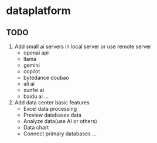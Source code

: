 # dataplatform

## TODO
1. Add small ai servers in local server or use remote server
   * openai api
   * llama
   * gemini
   * copilot
   * bytedance doubao
   * ali ai
   * xunfei ai
   * baidu ai
   ...
2. Add data center basic features
   * Excel data processing
   * Preview databases data
   * Analyze data(use AI or others)
   * Data chart
   * Connect primary databases
   ...